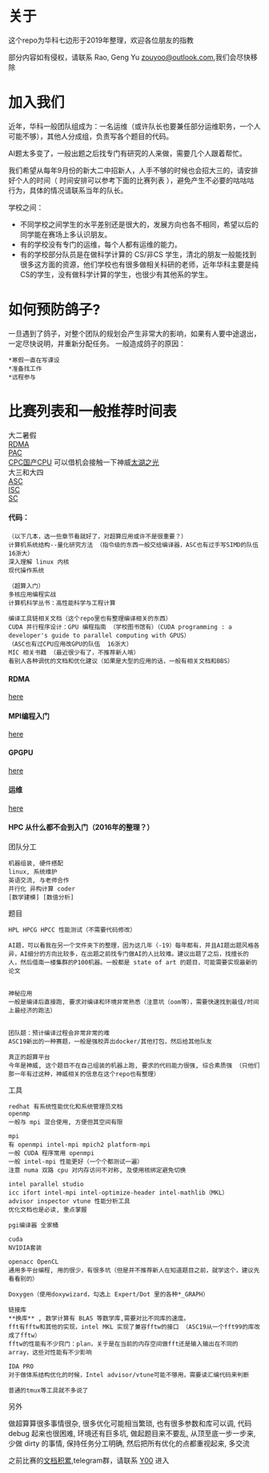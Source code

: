 # 关于
这个repo为华科七边形于2019年整理，欢迎各位朋友的指教

部分内容如有侵权，请联系 Rao, Geng Yu <zouyoo@outlook.com>,我们会尽快移除

# 加入我们
   近年，华科一般团队组成为：一名运维（或许队长也要兼任部分运维职务，一个人可能不够），其他人分成组，负责写各个题目的代码。
   
   AI题太多变了，一般出题之后找专门有研究的人来做，需要几个人跟着帮忙。
   
   我们希望从每年9月份的新大二中招新人，人手不够的时候也会招大三的，请安排好个人的时间（ 时间安排可以参考下面的比赛列表 ），避免产生不必要的咕咕咕行为，具体的情况请联系当年的队长。
   
   学校之间：
  * 不同学校之间学生的水平差别还是很大的，发展方向也各不相同，希望以后的同学能在赛场上多认识朋友。
  * 有的学校没有专门的运维，每个人都有运维的能力。
  * 有的学校部分队员是在做科学计算的 CS/非CS 学生，清北的朋友一般能找到很多这方面的资源，他们学校也有很多做相关科研的老师，近年华科主要是纯CS的学生，没有做科学计算的学生，也很少有其他系的学生。

# 如何预防鸽子? 
一旦遇到了鸽子，对整个团队的规划会产生非常大的影响，如果有人要中途退出，一定尽快说明，并重新分配任务。
一般造成鸽子的原因：

    *寒假一直在写课设
    *准备找工作
    *远程参与

# 比赛列表和一般推荐时间表

大二暑假</br>
[RDMA](http://hpcadvisorycouncil.com/events/2019/rdma/) </br>
[PAC](http://www.pac-hpc.com/index.php)</br>
[CPC国产CPU](http://www.cpc-hpc.com/) 可以借机会接触一下神威[太湖之光](http://www.nsccwx.cn/process.php?word=process&i=54) </br>
大三和大四</br>
[ASC](https://www.asc-events.org/ASC19/)</br>
[ISC](https://www.isc-hpc.com/student-cluster-competition-2019.html)</br>
[SC](http://www.studentclustercompetition.us/)</br>



#### 代码：

    （以下几本，选一些章节看就好了，对超算应用或许不是很重要？）
    计算机系统结构--量化研究方法 （指令级的东西一般交给编译器，ASC也有过手写SIMD的队伍 16浙大）
    深入理解 linux 内核
    现代操作系统

    （超算入门）
    多核应用编程实战
    计算机科学丛书：高性能科学与工程计算

    编译工具链相关文档（这个repo里也有整理编译相关的东西）
    CUDA 并行程序设计：GPU 编程指南 （学校图书馆有）（CUDA programming : a developer's guide to parallel computing with GPUS）
    （ASC也有过CPU应用改GPU的队伍  16浙大）
    MIC 相关书籍 （最近很少有了，不推荐新人啃）
    看别人各种调优的文档和优化建议（如果是大型的应用的话，一般有相关文档和BBS）

#### RDMA
[here](https://github.com/heptagonhust/about/blob/master/RDMA.md)
#### MPI编程入门
[here](https://github.com/heptagonhust/about/blob/master/MPI&openMP/README.md)

#### GPGPU
[here](https://github.com/heptagonhust/about/blob/master/GPGPU&MIC/readme.md)
#### 运维
[here](https://github.com/heptagonhust/about/blob/master/运维.md)
#### HPC 从什么都不会到入门（2016年的整理？）
团队分工

    机器组装, 硬件搭配
    linux, 系统维护
    英语交流, 与老师合作
    并行化 异构计算 coder
    [数学建模] [数值分析]

题目

    HPL HPCG HPCC 性能测试（不需要代码修改）
    
    AI题，可以看我在另一个文件夹下的整理，因为这几年（-19）每年都有，并且AI题出题风格各异，AI细分的方向比较多，在出题之前找专门做AI的人比较难。建议出题了之后，找擅长的人，然后借南一楼集群的P100机器。一般都是 state of art 的题目，可能需要实现最新的论文


    神秘应用
    一般是编译后直接跑, 要求对编译和环境非常熟悉（注意坑（oom等），需要快速找到最佳/时间上最经济的跑法）


    团队题：预计编译过程会非常非常的难
    ASC19新出的一种赛题，一般是强校弄出docker/其他打包，然后给其他队友
    
    真正的超算平台
    今年是神威, 这个题目不在自己组装的机器上跑, 要求的代码能力很强, 综合素质强 （只他们那一年有过这种，神威相关的信息在这个repo也有整理）
    


工具

    redhat 有系统性能优化和系统管理员文档
    openmp
    一般与 mpi 混合使用, 方便但其空间有限

    mpi
    有 openmpi intel-mpi mpich2 platform-mpi
    一般 CUDA 程序常用 openmpi
    一般 intel-mpi 性能更好（一个个都测试一遍）
    注意 numa 双路 cpu 对内存访问不对称, 及使用核绑定避免切换

    intel parallel studio
    icc ifort intel-mpi intel-optimize-header intel-mathlib（MKL）
    advisor inspector vtune 性能分析工具
    优化文档也是必读, 重点掌握

    pgi编译器 全家桶
    
    cuda
    NVIDIA套装

    openacc OpenCL
    通用多平台编程, 用的很少，有很多坑（但是并不推荐新人在知道题目之前，就学这个，建议先看看别的）

    Doxygen（使用doxywizard，勾选上 Expert/Dot 里的各种*_GRAPH）

    链接库
    **换库** , 数学计算有 BLAS 等数学库,需要对比不同库的速度。
    fft有fftw和其他的实现，intel MKL 实现了兼容fftw的接口 （ASC19从一个fft99的库改成了fftw）
    fftw的性能有不少窍门：plan，关于是在当前的内存空间做fft还是输入输出在不同的array，这些对性能有不少影响
    
    IDA PRO
    对于做体系结构优化的时候，Intel advisor/vtune可能不够用，需要读汇编代码来判断

    普通的tmux等工具就不多说了
另外

做超算算很多事情很杂, 很多优化可能相当繁琐, 也有很多参数和库可以调, 代码 debug 起来也很困难, 环境还有巨多坑,
做起题目来不要乱, 从顶至底一步一步来, 少做 dirty 的事情, 保持任务分工明确, 然后把所有优化的点都重视起来, 多交流


之前比赛的[文档积累](https://gitlab.com/heptagonhust/),telegram群，请联系 [Y00](https://t.me/anon_yoo) 进入
